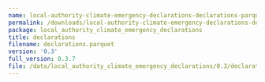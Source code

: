 ```yaml
---
name: local-authority-climate-emergency-declarations-declarations-parquet
permalink: /downloads/local-authority-climate-emergency-declarations-declarations-parquet/0_3
package: local_authority_climate_emergency_declarations
title: declarations
filename: declarations.parquet
version: '0.3'
full_version: 0.3.7
file: /data/local_authority_climate_emergency_declarations/0.3/declarations.parquet
---
```

